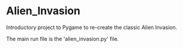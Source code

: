 # Alien_Invasion

Introductory project to Pygame to re-create the classic Alien Invasion.

The main run file is the 'alien_invasion.py' file.
